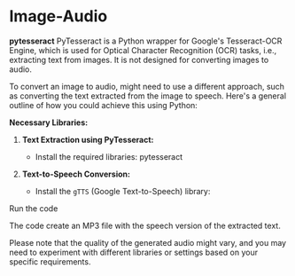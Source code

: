 # Image-Audio
**pytesseract**
PyTesseract is a Python wrapper for Google's Tesseract-OCR Engine, which is used for Optical Character Recognition (OCR) tasks, i.e., extracting text from images. It is not designed for converting images to audio.

To convert an image to audio, might need to use a different approach, such as converting the text extracted from the image to speech. Here's a general outline of how you could achieve this using Python:

**Necessary Libraries:**

1. **Text Extraction using PyTesseract:**
   - Install the required libraries:
     pytesseract

2. **Text-to-Speech Conversion:**
   - Install the `gTTS` (Google Text-to-Speech) library:

Run the code 

 The code create an MP3 file with the speech version of the extracted text.

Please note that the quality of the generated audio might vary, and you may need to experiment with different libraries or settings based on your specific requirements.
